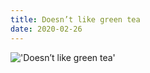 ```yaml
---
title: Doesn’t like green tea
date: 2020-02-26
---
```


!['Doesn’t like green tea'](/39Doesn-tlikegreentea6.jpg)


